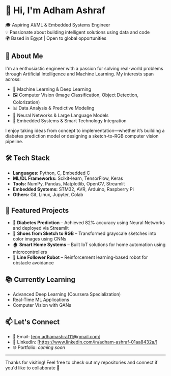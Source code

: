# 👋 Hi, I'm Adham Ashraf

🎓 Aspiring AI/ML & Embedded Systems Engineer  
💡 Passionate about building intelligent solutions using data and code  
🌍 Based in Egypt | Open to global opportunities

## 🧠 About Me

I'm an enthusiastic engineer with a passion for solving real-world problems through Artificial Intelligence and Machine Learning. My interests span across:

- 🤖 Machine Learning & Deep Learning  
- 🖼️ Computer Vision (Image Classification, Object Detection, Colorization)  
- 📊 Data Analysis & Predictive Modeling  
- 🧠 Neural Networks & Large Language Models  
- 🔧 Embedded Systems & Smart Technology Integration  

I enjoy taking ideas from concept to implementation—whether it’s building a diabetes prediction model or designing a sketch-to-RGB computer vision pipeline.

## 🛠 Tech Stack

- **Languages:** Python, C, Embedded C  
- **ML/DL Frameworks:** Scikit-learn, TensorFlow, Keras  
- **Tools:** NumPy, Pandas, Matplotlib, OpenCV, Streamlit  
- **Embedded Systems:** STM32, AVR, Arduino, Raspberry Pi  
- **Others:** Git, Linux, Jupyter, Colab

## 📌 Featured Projects

- 🔬 **Diabetes Prediction** – Achieved 82% accuracy using Neural Networks and deployed via Streamlit  
- 👟 **Shoes from Sketch to RGB** – Transformed grayscale sketches into color images using CNNs  
- 🏠 **Smart Home Systems** – Built IoT solutions for home automation using microcontrollers  
- 🤖 **Line Follower Robot** – Reinforcement learning-based robot for obstacle avoidance

## 📚 Currently Learning

- Advanced Deep Learning (Coursera Specialization)  
- Real-Time ML Applications  
- Computer Vision with GANs

## 📫 Let's Connect

- 📧 Email: [eng.adhamashraf11@gmail.com]  
- 💼 LinkedIn: [https://www.linkedin.com/in/adham-ashraf-01aa8432a/]  
- 🌐 Portfolio: *coming soon*

---

Thanks for visiting! Feel free to check out my repositories and connect if you'd like to collaborate 🚀
